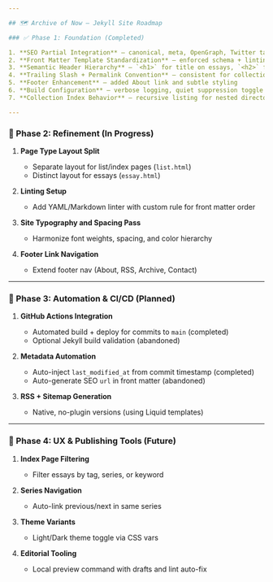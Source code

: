 ```yaml
---

## 🗺️ Archive of Now — Jekyll Site Roadmap

### ✅ Phase 1: Foundation (Completed)

1. **SEO Partial Integration** — canonical, meta, OpenGraph, Twitter tags
2. **Front Matter Template Standardization** — enforced schema + linting rule
3. **Semantic Header Hierarchy** — `<h1>` for title on essays, `<h2>` for site identity
4. **Trailing Slash + Permalink Convention** — consistent for collections and posts
5. **Footer Enhancement** — added About link and subtle styling
6. **Build Configuration** — verbose logging, quiet suppression toggle
7. **Collection Index Behavior** — recursive listing for nested directories

---
```


### 🧩 Phase 2: Refinement (In Progress)

1. **Page Type Layout Split**

   * Separate layout for list/index pages (`list.html`)
   * Distinct layout for essays (`essay.html`)
2. **Linting Setup**

   * Add YAML/Markdown linter with custom rule for front matter order
3. **Site Typography and Spacing Pass**

   * Harmonize font weights, spacing, and color hierarchy
4. **Footer Link Navigation**

   * Extend footer nav (About, RSS, Archive, Contact)

---

### 🚀 Phase 3: Automation & CI/CD (Planned)

1. **GitHub Actions Integration**

   * Automated build + deploy for commits to `main` (completed)
   * Optional Jekyll build validation (abandoned)
2. **Metadata Automation**

   * Auto-inject `last_modified_at` from commit timestamp (completed)
   * Auto-generate SEO `url` in front matter (abandoned)
3. **RSS + Sitemap Generation**

   * Native, no-plugin versions (using Liquid templates)

---

### 🧠 Phase 4: UX & Publishing Tools (Future)

1. **Index Page Filtering**

   * Filter essays by tag, series, or keyword
2. **Series Navigation**

   * Auto-link previous/next in same series
3. **Theme Variants**

   * Light/Dark theme toggle via CSS vars
4. **Editorial Tooling**

   * Local preview command with drafts and lint auto-fix
